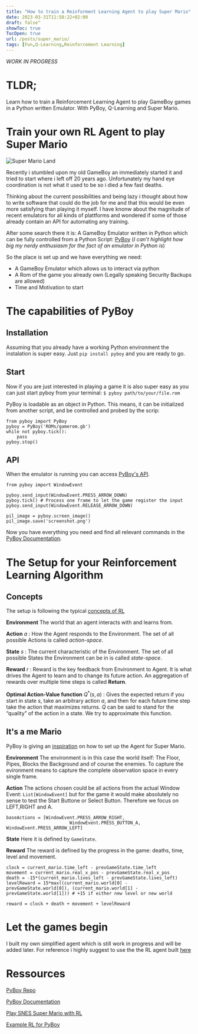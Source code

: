 ```yaml
---
title: "How to train a Reinforment Learning Agent to play Super Mario"
date: 2023-03-31T11:58:22+02:00
draft: false^
showToc: true
TocOpen: true
url: /posts/super_mario/
tags: [Fun,Q-Learning,Reinforcement Learning]
---
```


*WORK IN PROGRESS*

# TLDR;
Learn how to train a Reinforcement Learning Agent to play GameBoy games in a Python written Emulator. With PyBoy, Q-Learning and Super Mario.

# Train your own RL Agent to play Super Mario

![Super Mario Land](/posts/2023_03_31_train_super_mario/images/Super_Mario_Land.jpeg)

Recently i stumbled upon my old GameBoy an immediately started it and tried to start where i left off 20 years ago.
Unfortunately my hand eye coordination is not what it used to be so i died a few fast deaths.

Thinking about the current possibilities and being lazy i thought about how to write software that could do the job for me and that this would be even more satisfying than playing it myself. I have knonw about the magnitude of recent emulators for all kinds of plattforms and wondered if some of those already contain an API for automating any training.

After some search there it is:
A GameBoy Emulator written in Python which can be fully controlled from a Python Script: [PyBoy](https://github.com/Baekalfen/PyBoy)
(*I can't highlight how big my nerdy enthusiasm for the fact of an emulator in Python is*)

So the place is set up and we have everything we need:
- A GameBoy Emulator which allows us to interact via python
- A Rom of the game you already own (Legally speaking Security Backups are allowed)
- Time and Motivation to start

# The capabilities of PyBoy

## Installation

Assuming that you already have a working Python environment the instalation is super easy.
Just ```pip install pyboy``` and you are ready to go.

## Start

Now if you are just interested in playing a game it is also super easy as you can just start pyboy from your terminal:
``` $ pyboy path/to/your/file.rom ```

PyBoy is loadable as an object in Python. This means, it can be initialized from another script, and be controlled and probed by the scrip:

    from pyboy import PyBoy
    pyboy = PyBoy('ROMs/gamerom.gb')
    while not pyboy.tick():
        pass
    pyboy.stop()

## API

When the emulator is running you can access [PyBoy's API](https://docs.pyboy.dk/index.html).

    from pyboy import WindowEvent

    pyboy.send_input(WindowEvent.PRESS_ARROW_DOWN)
    pyboy.tick() # Process one frame to let the game register the input
    pyboy.send_input(WindowEvent.RELEASE_ARROW_DOWN)

    pil_image = pyboy.screen_image()
    pil_image.save('screenshot.png')


Now you have everything you need and find all relevant commands in the [PyBoy Documentation](https://docs.pyboy.dk/index.html).


# The Setup for your Reinforcement Learning Algorithm

## Concepts

The setup is following the typical [concepts of RL](https://spinningup.openai.com/en/latest/spinningup/rl_intro.html)

**Environment** The world that an agent interacts with and learns from.

**Action** $a$ : How the Agent responds to the Environment. The
set of all possible Actions is called *action-space*.

**State** $s$ : The current characteristic of the Environment. The
set of all possible States the Environment can be in is called
*state-space*.

**Reward** $r$ : Reward is the key feedback from Environment to
Agent. It is what drives the Agent to learn and to change its future
action. An aggregation of rewards over multiple time steps is called
**Return**.

**Optimal Action-Value function** $Q^*(s,a)$ : Gives the expected
return if you start in state $s$, take an arbitrary action
$a$, and then for each future time step take the action that
maximizes returns. $Q$ can be said to stand for the “quality” of
the action in a state. We try to approximate this function.

## It's a me Mario

PyBoy is giving an [inspiration](https://github.com/Baekalfen/PyBoy/wiki/Scripts,-AI-and-Bots) on how to set up the Agent for Super Mario.

**Environment** The environment is in this case the world itself: The Floor, Pipes, Blocks the Background and of course the enemies. To capture the evironment means to capture the complete observation space in every single frame.

**Action** The actions chosen could be all actions from the actual Window Event: ```List[WindowEvent]``` but for the game it would make absolutely no sense to test the Start Buttone or Select Button. Therefore we focus on LEFT,RIGHT and A.

    baseActions = [WindowEvent.PRESS_ARROW_RIGHT,
                            WindowEvent.PRESS_BUTTON_A, WindowEvent.PRESS_ARROW_LEFT]

**State** Here it is defined by ```GameState```.

**Reward** The reward is defined by the progress in the game: deaths, time, level and movement.

    clock = current_mario.time_left - prevGameState.time_left
    movement = current_mario.real_x_pos - prevGameState.real_x_pos
    death = -15*(current_mario.lives_left - prevGameState.lives_left)
    levelReward = 15*max((current_mario.world[0] - prevGameState.world[0]), (current_mario.world[1] - prevGameState.world[1])) # +15 if either new level or new world

    reward = clock + death + movement + levelReward

# Let the games begin

I built my own simplified agent which is still work in progress and will be added later. For reference i highly suggest to use the the RL agent built [here](https://github.com/lixado/PyBoy-RL)

# Ressources

[PyBoy Repo](https://github.com/Baekalfen/PyBoy)

[PyBoy Documentation](https://docs.pyboy.dk/index.html)

[Play SNES Super Mario with RL](https://pytorch.org/tutorials/intermediate/mario_rl_tutorial.html)

[Example RL for PyBoy](https://github.com/lixado/PyBoy-RL)

